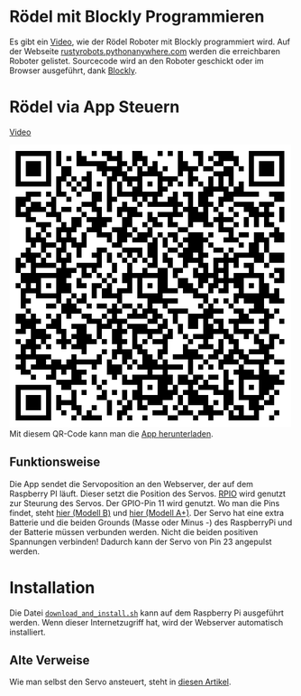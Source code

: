 Rödel mit Blockly Programmieren
===============================

Es gibt ein [Video](https://www.youtube.com/watch?v=NBPCZgiwuP4&feature=youtu.be), wie der Rödel Roboter mit Blockly programmiert wird.
Auf der Webseite [rustyrobots.pythonanywhere.com](http://rustyrobots.pythonanywhere.com) werden die erreichbaren Roboter gelistet. 
Sourcecode wird an den Roboter geschickt oder im Browser ausgeführt, dank [Blockly](https://developers.google.com/blockly/).


Rödel via App Steuern
=====================

[Video](https://www.youtube.com/watch?v=wF0yfeDUJzY&feature=youtu.be)

[![roboterapp.apk](client/roboterapp.apk.qrcode.png)](https://github.com/niccokunzmann/rustyrobots/raw/master/roedel/raspberrypi/client/roboterapp.apk)  
Mit diesem QR-Code kann man die [App herunterladen](https://github.com/niccokunzmann/rustyrobots/raw/master/roedel/raspberrypi/roboterapp.apk).

Funktionsweise
--------------

Die App sendet die Servoposition an den Webserver, der auf dem Raspberry PI läuft. Dieser setzt die Position des Servos. [RPIO](http://pythonhosted.org/RPIO/pwm_py.html) wird genutzt zur Steurung des Servos. Der GPIO-Pin 11 wird genutzt. Wo man die Pins findet, steht [hier (Modell B)](http://www.raspberrypi-spy.co.uk/2012/06/simple-guide-to-the-rpi-gpio-header-and-pins/) und [hier (Modell A+)](http://pi4j.com/pins/model-a-plus.html). Der Servo hat eine extra Batterie und die beiden Grounds (Masse oder Minus -) des RaspberryPi und der Batterie müssen verbunden werden. Nicht die beiden positiven Spannungen verbinden! Dadurch kann der Servo von Pin 23 angepulst werden.

Installation
============

Die Datei [`download_and_install.sh`](robot/download_and_install.sh) kann auf dem Raspberry Pi ausgeführt werden. Wenn dieser Internetzugriff hat, wird der Webserver automatisch installiert.

Alte Verweise
-------------

Wie man selbst den Servo ansteuert, steht in [diesen Artikel](http://www.doctormonk.com/2012/07/raspberry-pi-gpio-driving-servo.html).
